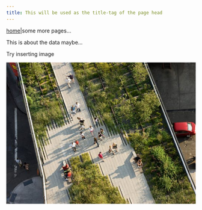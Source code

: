 ```yaml
---
title: This will be used as the title-tag of the page head
---
```

[home](https://ogletrees.github.io/green_city/)|some more pages...

This is about the data maybe...

Try inserting image

![a park](qo6tkt9k10kkiylf.jpg)
